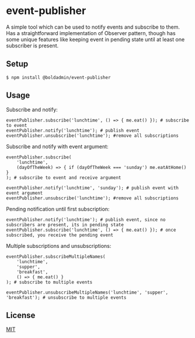 # event-publisher
A simple tool which can be used to notify events and subscribe to them.
Has a straightforward implementation of Observer pattern, though has some unique
features like keeping event in pending state until at least one subscriber is present.

## Setup

```
$ npm install @boldadmin/event-publisher
```

## Usage

Subscribe and notify:
```
eventPublisher.subscribe('lunchtime', () => { me.eat() }); # subscribe to event
eventPublisher.notify('lunchtime'); # publish event
eventPublisher.unsubscribe('lunchtime'); #remove all subscriptions
```

Subscribe and notify with event argument:
```
eventPublisher.subscribe(
    'lunchtime',
    (dayOfTheWeek) => { if (dayOfTheWeek === 'sunday') me.eatAtHome() }
); # subscribe to event and receive argument
    
eventPublisher.notify('lunchtime', 'sunday'); # publish event with event argument
eventPublisher.unsubscribe('lunchtime'); #remove all subscriptions
```

Pending notification until first subscription:
```
eventPublisher.notify('lunchtime'); # publish event, since no subscribers are present, its in pending state
eventPublisher.subscribe('lunchtime', () => { me.eat() }); # once subscribed, you receive the pending event
```

Multiple subscriptions and unsubscriptions:
```
eventPublisher.subscribeMultipleNames(
    'lunchtime',
    'supper',
    'breakfast',
    () => { me.eat() }
); # subscribe to multiple events

eventPublisher.unsubscribeMultipleNames('lunchtime', 'supper', 'breakfast'); # unsubscribe to multiple events
```

## License
[MIT](https://choosealicense.com/licenses/mit/)
